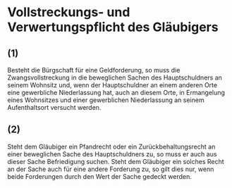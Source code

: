 # Vollstreckungs- und Verwertungspflicht des Gläubigers



## (1)

 Besteht die Bürgschaft für eine Geldforderung, so muss die Zwangsvollstreckung in die beweglichen Sachen des Hauptschuldners an seinem Wohnsitz und, wenn der Hauptschuldner an einem anderen Orte eine gewerbliche Niederlassung hat, auch an diesem Orte, in Ermangelung eines Wohnsitzes und einer gewerblichen Niederlassung an seinem Aufenthaltsort versucht werden.

## (2)

 Steht dem Gläubiger ein Pfandrecht oder ein Zurückbehaltungsrecht an einer beweglichen Sache des Hauptschuldners zu, so muss er auch aus dieser Sache Befriedigung suchen. Steht dem Gläubiger ein solches Recht an der Sache auch für eine andere Forderung zu, so gilt dies nur, wenn beide Forderungen durch den Wert der Sache gedeckt werden. 

